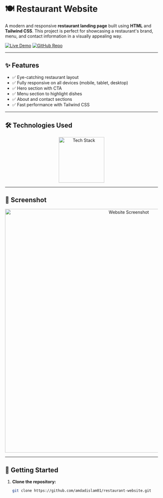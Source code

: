 # 🍽️ Restaurant Website

A modern and responsive **restaurant landing page** built using **HTML** and **Tailwind CSS**. This project is perfect for showcasing a restaurant's brand, menu, and contact information in a visually appealing way.

[![Live Demo](https://img.shields.io/badge/🚀_Live_Demo-00C7B7?style=for-the-badge&logo=netlify&logoColor=white)](https://amdadislam01.github.io/restaurant-website/)
[![GitHub Repo](https://img.shields.io/badge/💻_Source_Code-181717?style=for-the-badge&logo=github&logoColor=white)](https://github.com/amdadislam01/restaurant-website)

---

## ✨ Features

- ✅ Eye-catching restaurant layout
- ✅ Fully responsive on all devices (mobile, tablet, desktop)
- ✅ Hero section with CTA
- ✅ Menu section to highlight dishes
- ✅ About and contact sections
- ✅ Fast performance with Tailwind CSS

---

## 🛠️ Technologies Used

<p align="center">
  <img src="https://skillicons.dev/icons?i=html,css,tailwindcss,js" alt="Tech Stack" width="150"/>
</p>

---

## 📸 Screenshot

<p align="center">
  <img src="https://i.postimg.cc/zvYz2NJz/restaurant-site-screenshot.png" alt="Website Screenshot" width="800"/>
</p>

---

## 🚀 Getting Started

1. **Clone the repository:**

   ```bash
   git clone https://github.com/amdadislam01/restaurant-website.git
